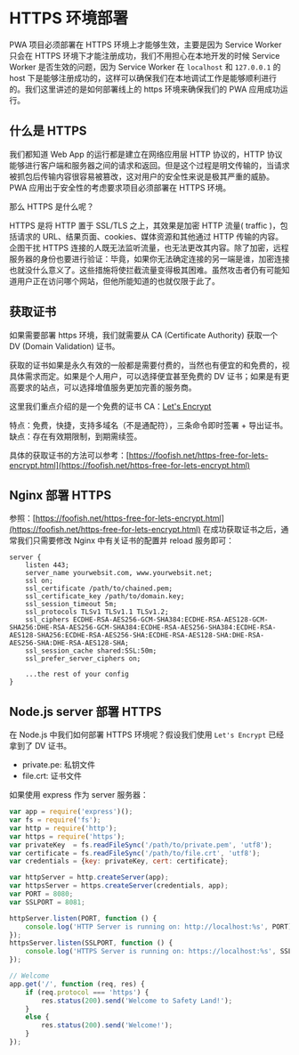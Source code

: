 # HTTPS 环境部署

PWA 项目必须部署在 HTTPS 环境上才能够生效，主要是因为 Service Worker 只会在 HTTPS 环境下才能注册成功，我们不用担心在本地开发的时候 Service Worker 是否生效的问题，因为 Service Worker 在 `localhost` 和 `127.0.0.1` 的 host 下是能够注册成功的，这样可以确保我们在本地调试工作是能够顺利进行的。我们这里讲述的是如何部署线上的 https 环境来确保我们的 PWA 应用成功运行。

## 什么是 HTTPS

我们都知道 Web App 的运行都是建立在网络应用层 HTTP 协议的，HTTP 协议能够进行客户端和服务器之间的请求和返回。但是这个过程是明文传输的，当请求被抓包后传输内容很容易被篡改，这对用户的安全性来说是极其严重的威胁。PWA 应用出于安全性的考虑要求项目必须部署在 HTTPS 环境。

那么 HTTPS 是什么呢？

HTTPS 是将 HTTP 置于 SSL/TLS 之上，其效果是加密 HTTP 流量( traffic )，包括请求的 URL、结果页面、cookies、媒体资源和其他通过 HTTP 传输的内容。企图干扰 HTTPS 连接的人既无法监听流量，也无法更改其内容。除了加密，远程服务器的身份也要进行验证：毕竟，如果你无法确定连接的另一端是谁，加密连接也就没什么意义了。这些措施将使拦截流量变得极其困难。虽然攻击者仍有可能知道用户正在访问哪个网站，但他所能知道的也就仅限于此了。

## 获取证书

如果需要部署 https 环境，我们就需要从 CA (Certificate Authority) 获取一个 DV (Domain Validation) 证书。

获取的证书如果是永久有效的一般都是需要付费的，当然也有便宜的和免费的，视具体需求而定。如果是个人用户，可以选择便宜甚至免费的 DV 证书；如果是有更高要求的站点，可以选择增值服务更加完善的服务商。

这里我们重点介绍的是一个免费的证书 CA：[Let's Encrypt](https://letsencrypt.org/)

特点：免费，快捷，支持多域名（不是通配符），三条命令即时签署 + 导出证书。
缺点：存在有效期限制，到期需续签。

具体的获取证书的方法可以参考：[https://foofish.net/https-free-for-lets-encrypt.html](https://foofish.net/https-free-for-lets-encrypt.html)

## Nginx 部署 HTTPS

参照：[https://foofish.net/https-free-for-lets-encrypt.html](https://foofish.net/https-free-for-lets-encrypt.html)
在成功获取证书之后，通常我们只需要修改 Nginx 中有关证书的配置并 reload 服务即可：

```nginx
server {
    listen 443;
    server_name yourwebsit.com, www.yourwebsit.net;
    ssl on;
    ssl_certificate /path/to/chained.pem;
    ssl_certificate_key /path/to/domain.key;
    ssl_session_timeout 5m;
    ssl_protocols TLSv1 TLSv1.1 TLSv1.2;
    ssl_ciphers ECDHE-RSA-AES256-GCM-SHA384:ECDHE-RSA-AES128-GCM-SHA256:DHE-RSA-AES256-GCM-SHA384:ECDHE-RSA-AES256-SHA384:ECDHE-RSA-AES128-SHA256:ECDHE-RSA-AES256-SHA:ECDHE-RSA-AES128-SHA:DHE-RSA-AES256-SHA:DHE-RSA-AES128-SHA;
    ssl_session_cache shared:SSL:50m;
    ssl_prefer_server_ciphers on;

    ...the rest of your config
}
```

## Node.js server 部署 HTTPS

在 Node.js 中我们如何部署 HTTPS 环境呢？假设我们使用 `Let's Encrypt` 已经拿到了 DV 证书。

* private.pe: 私钥文件
* file.crt: 证书文件

如果使用 express 作为 server 服务器：

```js
var app = require('express')();
var fs = require('fs');
var http = require('http');
var https = require('https');
var privateKey  = fs.readFileSync('/path/to/private.pem', 'utf8');
var certificate = fs.readFileSync('/path/to/file.crt', 'utf8');
var credentials = {key: privateKey, cert: certificate};

var httpServer = http.createServer(app);
var httpsServer = https.createServer(credentials, app);
var PORT = 8080;
var SSLPORT = 8081;

httpServer.listen(PORT, function () {
    console.log('HTTP Server is running on: http://localhost:%s', PORT);
});
httpsServer.listen(SSLPORT, function () {
    console.log('HTTPS Server is running on: https://localhost:%s', SSLPORT);
});

// Welcome
app.get('/', function (req, res) {
    if (req.protocol === 'https') {
        res.status(200).send('Welcome to Safety Land!');
    }
    else {
        res.status(200).send('Welcome!');
    }
});
```